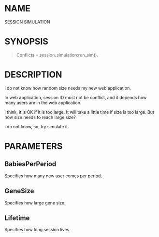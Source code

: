 NAME
====

SESSION SIMULATION

SYNOPSIS
========

  > Conflicts = session_simulation:run_sim().

DESCRIPTION
===========

i do not know how random size needs my new web application.

In web application, session ID must not be conflict, and it depends
how many users are in the web application.

i think, it is OK if it is too large.  It will take a little time
if size is too large.  But how size needs to reach large size?

i do not know, so, try simulate it.

PARAMETERS
==========

BabiesPerPeriod
---------------

Specifies how many new user comes per period.

GeneSize
--------

Specifies how large gene size.

Lifetime
--------

Specifies how long session lives.
